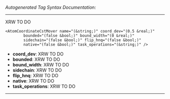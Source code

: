 _Autogenerated Tag Syntax Documentation:_

---
XRW TO DO

```
<AtomCoordinateCstMover name="(&string;)" coord_dev="(0.5 &real;)"
        bounded="(false &bool;)" bound_width="(0 &real;)"
        sidechain="(false &bool;)" flip_hnq="(false &bool;)"
        native="(false &bool;)" task_operations="(&string;)" />
```

-   **coord_dev**: XRW TO DO
-   **bounded**: XRW TO DO
-   **bound_width**: XRW TO DO
-   **sidechain**: XRW TO DO
-   **flip_hnq**: XRW TO DO
-   **native**: XRW TO DO
-   **task_operations**: XRW TO DO

---
